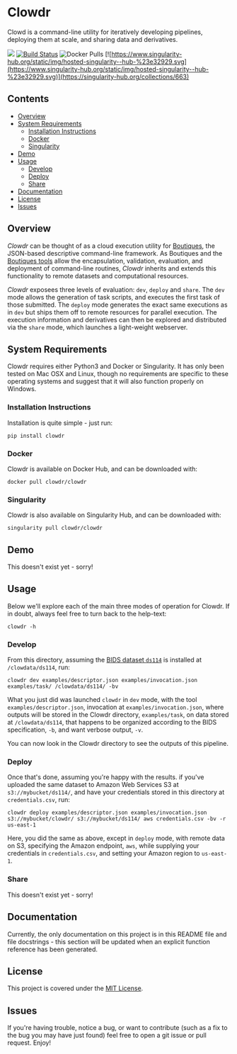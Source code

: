 # Clowdr

Clowd is a command-line utility for iteratively developing pipelines, deploying them at scale, and sharing data and derivatives.

[![](https://img.shields.io/pypi/v/clowdr.svg)](https://pypi.python.org/pypi/clowdr)
[![Build Status](https://travis-ci.org/clowdr/clowdr.svg?branch=master)](https://travis-ci.org/clowdr/clowdr)
![Docker Pulls](https://img.shields.io/docker/pulls/clowdr/clowdr.svg)
[![https://www.singularity-hub.org/static/img/hosted-singularity--hub-%23e32929.svg](https://www.singularity-hub.org/static/img/hosted-singularity--hub-%23e32929.svg)](https://singularity-hub.org/collections/663)

## Contents

- [Overview](#overview)
- [System Requirements](#system-requirements)
  - [Installation Instructions](#installation-instructions)
  - [Docker](#docker)
  - [Singularity](#singularity)
- [Demo](#demo)
- [Usage](#usage)
  - [Develop](#develop)
  - [Deploy](#deploy)
  - [Share](#share)
- [Documentation](#documentation)
- [License](#license)
- [Issues](#issues)

## Overview
*Clowdr* can be thought of as a cloud execution utility for [Boutiques](http://boutiques.github.io), the JSON-based
descriptive command-line framework. As Boutiques and the [Boutiques tools](https://github.com/boutiques/boutiques) allow
the encapsulation, validation, evaluation, and deployment of command-line routines, *Clowdr* inherits and extends this 
functionality to remote datasets and computational resources.

*Clowdr* exposees three levels of evaluation: `dev`, `deploy` and `share`. The `dev` mode allows the generation of task scripts,
and executes the first task of those submitted. The `deploy` mode generates the exact same executions as in `dev` but ships them
off to remote resources for parallel execution. The execution information and derivatives can then be explored and distributed
via the `share` mode, which launches a light-weight webserver.

## System Requirements
Clowdr requires either Python3 and Docker or Singularity. It has only been tested on Mac OSX and Linux, though no requirements
are specific to these operating systems and suggest that it will also function properly on Windows.

### Installation Instructions
Installation is quite simple - just run:

```
pip install clowdr
```

### Docker
Clowdr is available on Docker Hub, and can be downloaded with:

```
docker pull clowdr/clowdr
```

### Singularity
Clowdr is also available on Singularity Hub, and can be downloaded with:

```
singularity pull clowdr/clowdr
```

## Demo
This doesn't exist yet - sorry!

## Usage
Below we'll explore each of the main three modes of operation for Clowdr. If in doubt, always feel free to turn back to the help-text:

```
clowdr -h
```

### Develop
From this directory, assuming the [BIDS dataset `ds114`](https://github.com/INCF/BIDS-examples) is installed at `/clowdata/ds114`, run:

```
clowdr dev examples/descriptor.json examples/invocation.json examples/task/ /clowdata/ds114/ -bv
```

What you just did was launched `clowdr` in `dev` mode, with the tool `examples/descriptor.json`, invocation at `examples/invocation.json`,
where outputs will be stored in the Clowdr directory, `examples/task`, on data stored at `/clowdata/ds114`, that happens to be organized
according to the BIDS specification, `-b`, and want verbose output, `-v`.

You can now look in the Clowdr directory to see the outputs of this pipeline.

### Deploy
Once that's done, assuming you're happy with the results. if you've uploaded the same dataset to Amazon Web Services S3 at `s3://mybucket/ds114/`,
and have your credentials stored in this directory at `credentials.csv`, run:

```
clowdr deploy examples/descriptor.json examples/invocation.json s3://mybucket/clowdr/ s3://mybucket/ds114/ aws credentials.csv -bv -r us-east-1
```

Here, you did the same as above, except in `deploy` mode, with remote data on S3, specifying the Amazon endpoint, `aws`, while supplying your
credentials in `credentials.csv`, and setting your Amazon region to `us-east-1`.

### Share
This doesn't exist yet - sorry!

## Documentation
Currently, the only documentation on this project is in this README file and file docstrings - this section will be updated when an explicit function reference has been generated.

## License
This project is covered under the [MIT License](https://github.com/clowdr/clowdr/blob/master/LICENSE).

## Issues
If you're having trouble, notice a bug, or want to contribute (such as a fix to the bug you may have just found) feel free to open a git issue or pull request. Enjoy!

